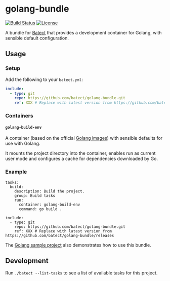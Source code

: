 # golang-bundle

[![Build Status](https://img.shields.io/github/workflow/status/batect/golang-bundle/Pipeline/master)](https://github.com/batect/golang-bundle/actions?query=workflow%3APipeline+branch%3Amaster)
[![License](https://img.shields.io/github/license/batect/golang-bundle.svg)](https://opensource.org/licenses/Apache-2.0)

A bundle for [Batect](https://batect.dev) that provides a development container for Golang, with sensible default configuration.

## Usage

### Setup

Add the following to your `batect.yml`:

```yaml
include:
  - type: git
    repo: https://github.com/batect/golang-bundle.git
    ref: XXX # Replace with latest version from https://github.com/batect/golang-bundle/releases
```

### Containers

#### `golang-build-env`

A container (based on the official [Golang images](https://hub.docker.com/_/golang)) with sensible defaults for use with Golang.

It mounts the project directory into the container, enables run as current user mode and configures a cache for dependencies downloaded by Go.

### Example

```
tasks:
  build:
    description: Build the project.
    group: Build tasks
    run:
      container: golang-build-env
      command: go build .

include:
  - type: git
    repo: https://github.com/batect/golang-bundle.git
    ref: XXX # Replace with latest version from https://github.com/batect/golang-bundle/releases
```

The [Golang sample project](https://github.com/batect/batect-sample-golang) also demonstrates how to use this bundle.

## Development

Run `./batect --list-tasks` to see a list of available tasks for this project.
